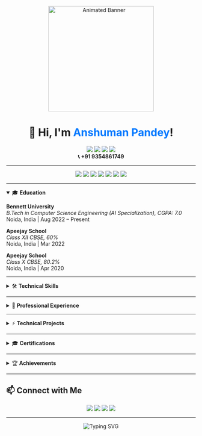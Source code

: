 <!-- Animated Banner (replace the GIF link with your own if desired) -->
<p align="center">
  <img src="https://media.giphy.com/media/LmNwrBhejkK9EFP504/giphy.gif" width="280" alt="Animated Banner"/>
</p>

<h1 align="center">👋 Hi, I'm <span style="color:#0078FF;">Anshuman Pandey</span>!</h1>

<p align="center">
  <a href="mailto:pandeyanshuman212@gmail.com"><img src="https://img.shields.io/badge/Email-%23D14836.svg?&style=for-the-badge&logo=gmail&logoColor=white"/></a>
  <a href="www.linkedin.com/in/anshuman0"><img src="https://img.shields.io/badge/LinkedIn-%230A66C2.svg?&style=for-the-badge&logo=linkedin&logoColor=white"/></a>
  <a href="https://github.com/Anshuman0737"><img src="https://img.shields.io/badge/GitHub-%23121011.svg?&style=for-the-badge&logo=github&logoColor=white"/></a>
  <a href="https://leetcode.com/u/anshuman737/"><img src="https://img.shields.io/badge/LeetCode-%23FFA116.svg?&style=for-the-badge&logo=leetcode&logoColor=white"/></a>
  <br>
  <b>📞 +91 9354861749</b>
</p>

---

<!-- Navigation Buttons -->
<p align="center">
  <a href="#education"><img src="https://img.shields.io/badge/-Education-blue?style=flat-square"></a>
  <a href="#technical-skills"><img src="https://img.shields.io/badge/-Skills-green?style=flat-square"></a>
  <a href="#professional-experience"><img src="https://img.shields.io/badge/-Experience-orange?style=flat-square"></a>
  <a href="#technical-projects"><img src="https://img.shields.io/badge/-Projects-purple?style=flat-square"></a>
  <a href="#certifications"><img src="https://img.shields.io/badge/-Certifications-red?style=flat-square"></a>
  <a href="#achievements"><img src="https://img.shields.io/badge/-Achievements-yellow?style=flat-square"></a>
  <a href="#connect-with-me"><img src="https://img.shields.io/badge/-Contact-brightgreen?style=flat-square"></a>
</p>

---

<details open>
<summary>🎓 <b id="education">Education</b></summary>

**Bennett University**  
_B.Tech in Computer Science Engineering (AI Specialization), CGPA: 7.0_  
Noida, India | Aug 2022 – Present

**Apeejay School**  
_Class XII CBSE, 60%_  
Noida, India | Mar 2022

**Apeejay School**  
_Class X CBSE, 80.2%_  
Noida, India | Apr 2020
</details>

---

<details>
<summary>🛠 <b id="technical-skills">Technical Skills</b></summary>

**Languages:**  
<img src="https://img.shields.io/badge/Java-ED8B00?style=flat&logo=java&logoColor=white"/> <img src="https://img.shields.io/badge/Python-3776AB?style=flat&logo=python&logoColor=white"/> <img src="https://img.shields.io/badge/C++-00599C?style=flat&logo=c%2B%2B&logoColor=white"/>
<img src="https://img.shields.io/badge/JavaScript-F7DF1E?style=flat&logo=javascript&logoColor=black"/>
<img src="https://img.shields.io/badge/HTML5-E34F26?style=flat&logo=html5&logoColor=white"/>
<img src="https://img.shields.io/badge/CSS3-1572B6?style=flat&logo=css3&logoColor=white"/>
<img src="https://img.shields.io/badge/SQL-4479A1?style=flat&logo=mysql&logoColor=white"/>
<img src="https://img.shields.io/badge/PHP-777BB4?style=flat&logo=php&logoColor=white"/>

**Frameworks & Libraries:**  
Node.js • React.js • Streamlit • Flask • TensorFlow • Keras • scikit-learn • NumPy • Pandas • NLTK

**Tools & Platforms:**  
REST APIs • NLP • Machine Learning • Deep Learning • Firebase • GCP • Linux • Git • Docker • Apache • CI/CD
</details>

---

<details>
<summary>💼 <b id="professional-experience">Professional Experience</b></summary>

**Full-Stack Developer Intern**  
_Mawai Infotech Ltd._  
Noida, India | Jun 2025 – Present

- Developed ERP modules in PHP & MySQL, streamlining workflows for 500+ client users.
- Designed scalable database schema and integrated 3+ REST APIs for efficient order inventory processes.
- Collaborated on enterprise-grade deployments, delivering a successful go-live and earning a PPO offer.
</details>

---

<details>
<summary>⚡ <b id="technical-projects">Technical Projects</b></summary>

### TheatreNow – Movie Ticket Booking System | *PHP, MySQL, Apache*  
<img src="https://img.shields.io/badge/Jun--Jul%202025-lightgrey?style=flat-square"/>  
- Built a secure booking platform with role-based access and real-time seat mapping; reduced manual errors by 40%.  
- Improved query and routing-based admin dashboard, boosting performance by 25%.

### MindWave – EEG Emotion Detection | *TensorFlow, Streamlit*  
<img src="https://img.shields.io/badge/Oct--Nov%202024-lightgrey?style=flat-square"/>  
- Created a real-time EEG classifier with **93.4% accuracy** using low-latency signal processing.  
- Built a Streamlit dashboard with live visualizations and actionable insights.

### B2Me – Online Bookstore Management System | *Java, MySQL*  
<img src="https://img.shields.io/badge/Mar--Apr%202023-lightgrey?style=flat-square"/>  
- CRUD-based storefront with authentication, cart, and checkout; used by 200+ students.  
- Responsive UI (HTML, CSS, JS), and MySQL backend; reduced page load time by 20%.
</details>

---

<details>
<summary>🎓 <b id="certifications">Certifications</b></summary>

- **C++ Object-Oriented Programming Fundamentals** – Coursera
- **Deep Neural Networks, Optimization & NLP with Transformers (TS, BERT)** – Coursera
</details>

---

<details>
<summary>🏆 <b id="achievements">Achievements</b></summary>

- Ranked in the top **18.73% globally on LeetCode**; 200+ problems solved (50+ hard).
- Earned a PPO internship at Mawai Infotech and organized 3+ coding workshops for underprivileged students.
- Led 200+ students as President of CODE Club across Delhi-NCR, organizing 5+ major technical events.
</details>

---

## 📫 <b id="connect-with-me">Connect with Me</b>

<p align="center">
  <a href="mailto:pandeyanshuman212@gmail.com"><img src="https://img.shields.io/badge/Email-Me-red?style=for-the-badge"></a>
  <a href="https://linkedin.com/in/anshumanpandey07"><img src="https://img.shields.io/badge/LinkedIn-Connect-blue?style=for-the-badge"></a>
  <a href="https://github.com/Anshuman0737"><img src="https://img.shields.io/badge/GitHub-Follow-black?style=for-the-badge"></a>
  <a href="https://leetcode.com/u/anshuman737/"><img src="https://img.shields.io/badge/LeetCode-Profile-orange?style=for-the-badge"></a>
</p>

---

<p align="center">
  <img src="https://readme-typing-svg.demolab.com?font=Fira+Code&weight=600&size=21&pause=1000&color=0078FF&width=440&lines=Stay+curious,+keep+building,+and+help+others+rise!+🚀" alt="Typing SVG" />
</p>
